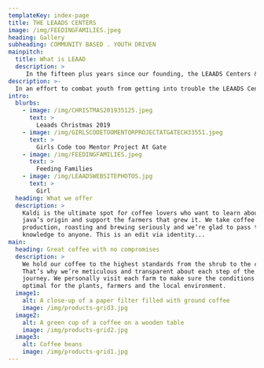 ```yaml
---
templateKey: index-page
title: THE LEAADS CENTERS
image: /img/FEEDINGFAMILIES.jpeg
heading: Gallery
subheading: COMMUNITY BASED . YOUTH DRIVEN
mainpitch: 
  title: What is LEAAD
  description: >
     In the fifteen plus years since our founding, the LEAADS Centers & Foundation has played a major role in the transformation of youth programming in Snellville, Georgia from a city with very little out of school time youth centered resources and activities. 
description: >-
  In an effort to combat youth from getting into trouble the LEAADS Centers & Foundation created and implemented valuable structured programs; such as the After School Academic Prep, Summer Camps, Girls Code Too Mentor Project (partnership with GA Tech), Black Youth Build(Youth Entrepreneur & Financial Literacy) and Youth Employment Training & Placement Programs which incorporates a variety of Culturally Relevant Curriculums which “empowers and promotes positive self identity, values, healthy habits,financial literacy, entrepreneurship, community service and education – resulting in real life transferable leadership and life skills in and outside of the classroom.” 
intro:
  blurbs:
    - image: /img/CHRISTMAS201935125.jpeg
      text: >
        Leaads Christmas 2019
    - image: /img/GIRLSCODETOOMENTORPROJECTATGATECH33551.jpeg
      text: >
        Girls Code too Mentor Project At Gate
    - image: /img/FEEDINGFAMILIES.jpeg
      text: >
        Feeding Families
    - image: /img/LEAADSWEBSITEPHOTOS.jpg
      text: >
        Girl
  heading: What we offer
  description: >
    Kaldi is the ultimate spot for coffee lovers who want to learn about their
    java’s origin and support the farmers that grew it. We take coffee
    production, roasting and brewing seriously and we’re glad to pass that
    knowledge to anyone. This is an edit via identity...
main:
  heading: Great coffee with no compromises
  description: >
    We hold our coffee to the highest standards from the shrub to the cup.
    That’s why we’re meticulous and transparent about each step of the coffee’s
    journey. We personally visit each farm to make sure the conditions are
    optimal for the plants, farmers and the local environment.
  image1:
    alt: A close-up of a paper filter filled with ground coffee
    image: /img/products-grid3.jpg
  image2:
    alt: A green cup of a coffee on a wooden table
    image: /img/products-grid2.jpg
  image3:
    alt: Coffee beans
    image: /img/products-grid1.jpg
---
```

